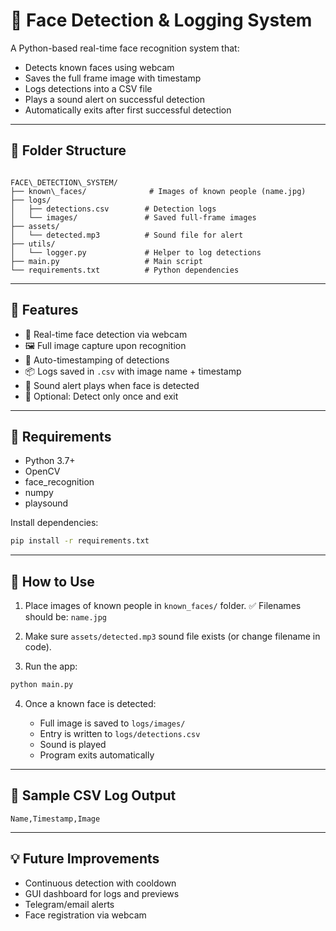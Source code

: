 

# 🧠 Face Detection & Logging System

A Python-based real-time face recognition system that:
- Detects known faces using webcam
- Saves the full frame image with timestamp
- Logs detections into a CSV file
- Plays a sound alert on successful detection
- Automatically exits after first successful detection

---

## 📂 Folder Structure

```

FACE\_DETECTION\_SYSTEM/
├── known\_faces/              # Images of known people (name.jpg)
├── logs/
│   ├── detections.csv        # Detection logs
│   └── images/               # Saved full-frame images
├── assets/
│   └── detected.mp3          # Sound file for alert
├── utils/
│   └── logger.py             # Helper to log detections
├── main.py                   # Main script
└── requirements.txt          # Python dependencies

````

---

## 🚀 Features

- 🎯 Real-time face detection via webcam
- 🖼️ Full image capture upon recognition
- 📅 Auto-timestamping of detections
- 📦 Logs saved in `.csv` with image name + timestamp
- 🔔 Sound alert plays when face is detected
- 🔁 Optional: Detect only once and exit

---

## 🔧 Requirements

- Python 3.7+
- OpenCV
- face_recognition
- numpy
- playsound

Install dependencies:

```bash
pip install -r requirements.txt
````

---

## 📸 How to Use

1. Place images of known people in `known_faces/` folder.
   ✅ Filenames should be: `name.jpg`

2. Make sure `assets/detected.mp3` sound file exists (or change filename in code).

3. Run the app:

```bash
python main.py
```

4. Once a known face is detected:

   * Full image is saved to `logs/images/`
   * Entry is written to `logs/detections.csv`
   * Sound is played
   * Program exits automatically

---

## 📑 Sample CSV Log Output

```
Name,Timestamp,Image

```

---

## 💡 Future Improvements

* Continuous detection with cooldown
* GUI dashboard for logs and previews
* Telegram/email alerts
* Face registration via webcam


